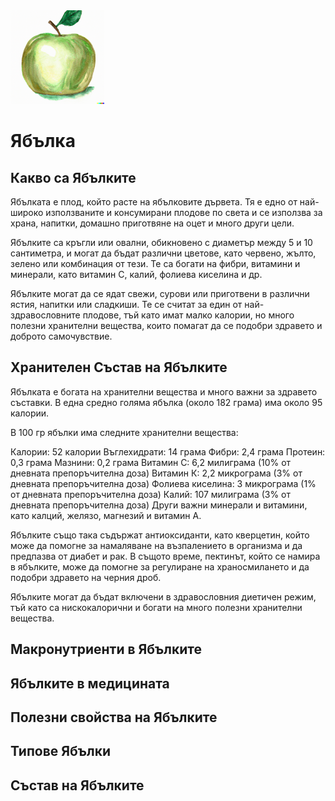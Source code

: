 <img src="apple.png" alt="apple" style="height:150px;"/>

# Ябълка

## Какво са Ябълките

Ябълката е плод, който расте на ябълковите дървета. Тя е едно от най-широко използваните и консумирани плодове по света и се използва за храна, напитки, домашно приготвяне на оцет и много други цели.

Ябълките са кръгли или овални, обикновено с диаметър между 5 и 10 сантиметра, и могат да бъдат различни цветове, като червено, жълто, зелено или комбинация от тези. Те са богати на фибри, витамини и минерали, като витамин С, калий, фолиева киселина и др.

Ябълките могат да се ядат свежи, сурови или приготвени в различни ястия, напитки или сладкиши. Те се считат за един от най-здравословните плодове, тъй като имат малко калории, но много полезни хранителни вещества, които помагат да се подобри здравето и доброто самочувствие.

## Хранителен Състав на Ябълките

Ябълката е богата на хранителни вещества и много важни за здравето съставки. В една средно голяма ябълка (около 182 грама) има около 95 калории.

В 100 гр ябълки има следните хранителни вещества:

Калории: 52 калории
Въглехидрати: 14 грама
Фибри: 2,4 грама
Протеин: 0,3 грама
Мазнини: 0,2 грама
Витамин C: 6,2 милиграма (10% от дневната препоръчителна доза)
Витамин К: 2,2 микрограма (3% от дневната препоръчителна доза)
Фолиева киселина: 3 микрограма (1% от дневната препоръчителна доза)
Калий: 107 милиграма (3% от дневната препоръчителна доза)
Други важни минерали и витамини, като калций, желязо, магнезий и витамин А.

Ябълките също така съдържат антиоксиданти, като кверцетин, който може да помогне за намаляване на възпалението в организма и да предпазва от диабет и рак. В същото време, пектинът, който се намира в ябълките, може да помогне за регулиране на храносмилането и да подобри здравето на черния дроб.

Ябълките могат да бъдат включени в здравословния диетичен режим, тъй като са нискокалорични и богати на много полезни хранителни вещества.

## Макронутриенти в Ябълките


## Ябълките в медицината

## Полезни свойства на Ябълките

## Типове Ябълки

## Състав на Ябълките
